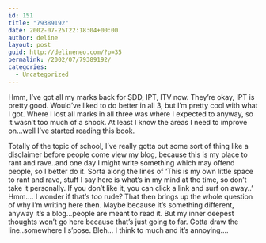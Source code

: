 ```yaml
---
id: 151
title: "79389192"
date: 2002-07-25T22:18:04+00:00
author: deline
layout: post
guid: http://delineneo.com/?p=35
permalink: /2002/07/79389192/
categories:
  - Uncategorized
---
```

Hmm, I&#8217;ve got all my marks back for SDD, IPT, ITV now. They&#8217;re okay, IPT is pretty good. Would&#8217;ve liked to do better in all 3, but I&#8217;m pretty cool with what I got. Where I lost all marks in all three was where I expected to anyway, so it wasn&#8217;t too much of a shock. At least I know the areas I need to improve on&#8230;well I&#8217;ve started reading this book.
  
Totally of the topic of school, I&#8217;ve really gotta out some sort of thing like a disclaimer before people come view my blog, because this is my place to rant and rave..and one day I might write something which may offend people, so I better do it. Sorta along the lines of &#8216;This is my own little space to rant and rave, stuff I say here is what&#8217;s in my mind at the time, so don&#8217;t take it personally. If you don&#8217;t like it, you can click a link and surf on away..&#8217; Hmm&#8230;. I wonder if that&#8217;s too rude? That then brings up the whole question of why I&#8217;m writing here then. Maybe because it&#8217;s something different, anyway it&#8217;s a blog&#8230;people are meant to read it. But my inner deepest thoughts won&#8217;t go here because that&#8217;s just going to far. Gotta draw the line..somewhere I s&#8217;pose. Bleh&#8230; I think to much and it&#8217;s annoying&#8230;.